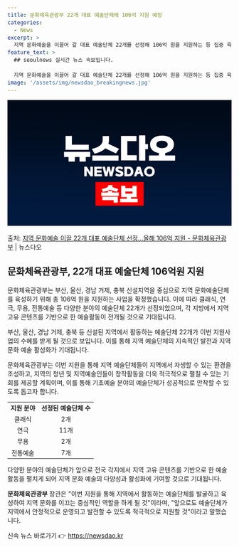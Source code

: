 ```yaml
---
title: 문화체육관광부 22개 대표 예술단체에 106억 지원 예정
categories:
  - News
excerpt: >
  지역 문화예술을 이끌어 갈 대표 예술단체 22개를 선정해 106억 원을 지원하는 등 집중 육성한다. 아울러,…
feature_text: >
  ## seoulnews 실시간 뉴스 속보입니다.

  지역 문화예술을 이끌어 갈 대표 예술단체 22개를 선정해 106억 원을 지원하는 등 집중 육성한다. 아울러,…
image: '/assets/img/newsdao_breakingnews.jpg'
---
```


![뉴스다오 속보](/assets/img/newsdao_breakingnews.jpg)

<p>출처: <a href="https://newsdao.kr/3903" rel="dofollow">지역 문화예술 이끌 22개 대표 예술단체 선정…올해 106억 지원 - 문화체육관광부</a> | 뉴스다오</p>

<h2 data-ke-size="size26">문화체육관광부, 22개 대표 예술단체 106억원 지원</h2>

문화체육관광부는 부산, 울산, 경남 거제, 충북 신설지역을 중심으로 지역 문화예술단체를 육성하기 위해 총 106억 원을 지원하는 사업을 확정했습니다. 이에 따라 클래식, 연극, 무용, 전통예술 등 다양한 분야의 예술단체 22개가 선정되었으며, 각 지방에서 지역 고유 콘텐츠를 기반으로 한 예술활동이 전개될 것으로 기대됩니다.

<p data-ke-size="size16">부산, 울산, 경남 거제, 충북 등 신설된 지역에서 활동하는 예술단체 22개가 이번 지원사업의 수혜를 받게 될 것으로 보입니다. 이를 통해 지역 예술단체의 지속적인 발전과 지역 문화 예술 활성화가 기대됩니다.</p>

문화체육관광부는 이번 지원을 통해 지역 예술단체들이 지역에서 자생할 수 있는 환경을 조성하고, 지역의 청년 및 지역예술인들이 창작활동을 더욱 적극적으로 펼칠 수 있는 기회를 제공할 계획이며, 이를 통해 기초예술 분야의 예술단체가 성공적으로 안착할 수 있도록 돕고자 합니다.

<table>
  <tr>
    <td style="text-align: center; height: 17px;"><b>지원 분야</b></td>
    <td style="text-align: center; height: 17px;"><b>선정된 예술단체 수</b></td>
  </tr>
  <tr>
    <td style="text-align: center; height: 17px;">클래식</td>
    <td style="text-align: center; height: 17px;">2개</td>
  </tr>
  <tr>
    <td style="text-align: center; height: 17px;">연극</td>
    <td style="text-align: center; height: 17px;">11개</td>
  </tr>
  <tr>
    <td style="text-align: center; height: 17px;">무용</td>
    <td style="text-align: center; height: 17px;">2개</td>
  </tr>
  <tr>
    <td style="text-align: center; height: 17px;">전통예술</td>
    <td style="text-align: center; height: 17px;">7개</td>
  </tr>
</table>

<p data-ke-size="size16">다양한 분야의 예술단체가 앞으로 전국 각지에서 지역 고유 콘텐츠를 기반으로 한 예술활동을 펼치게 되어 지역 문화 예술의 다양성과 활성화에 기여할 것으로 기대됩니다.</p>

**문화체육관광부** 장관은 "이번 지원을 통해 지역에서 활동하는 예술단체를 발굴하고 육성하여 지역 문화를 이끄는 중심적인 역할을 하게 될 것"이라며, "앞으로도 예술단체가 지역에서 안정적으로 운영되고 발전할 수 있도록 적극적으로 지원할 것"이라고 말했습니다. 

신속 뉴스 바로가기 👉 <a href="https://newsdao.kr" rel="dofollow">https://newsdao.kr</a>


